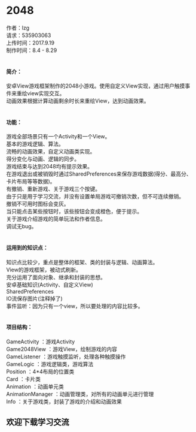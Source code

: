# 2048
作者：lzg</br>
请求：535903063</br>
上传时间：2017.9.19</br>
制作时间：8.4 - 8.29</br>
</br>
<h4>简介：</h4>
安卓View游戏框架制作的2048小游戏。使用自定义View实现，通过用户触摸事件来重绘view实现交互。</br>
动画效果根据计算动画剩余时长来重绘View，达到动画效果。</br>
</br>
<h4>功能：</h4>
游戏全部场景只有一个Activity和一个View。</br>
基本的游戏逻辑、算法。</br>
流畅的动画效果，自定义动画类实现。</br>
得分变化与动画、逻辑的同步。</br>
游戏结束与达到2048均有提示效果。</br>
在游戏退出或被销毁时通过SharedPreferences来保存游戏数据(得分、最高分、卡片布局等等数据)。</br>
有撤销、重新游戏、关于游戏三个按键。</br>
由于只是用于学习交流，并没有设置单局游戏可撤销次数，但不可连续撤销。</br>
撤销不可用时图标会变灰。</br>
当只能点击某些按钮时，该些按钮会变成橙色，便于提示。</br>
关于游戏介绍游戏的简单玩法和作者信息。</br>
调试无bug。</br>
</br>
<h4>运用到的知识点：</h4>
知识点比较少，重点是整体的框架、类的封装与逻辑、动画算法。</br>
View的游戏框架，被动式刷新。</br>
充分运用了面向对象、继承和封装的思想。</br>
安卓基础知识(Activity、自定义View)</br>
SharedPreferences</br>
IO流保存图片(注释掉了)</br>
事件监听：因为只有一个view，所以要处理的内容比较多。</br>
</br>
<h4>项目结构：</h4>
GameActivity ：游戏Activity</br>
Game2048View  ：游戏View，绘制游戏的内容</br>
GameListener  ：游戏触摸监听，处理各种触摸操作</br>
GameLogic ：游戏逻辑类，游戏算法</br>
Position  ：4*4布局的位置类</br>
Card  ：卡片类</br>
Animation ：动画单元类</br>
AnimationManager  ：动画管理类，对所有的动画单元进行管理</br>
Info ：关于游戏类，封装了游戏的介绍和动画效果
</br>
<h2>欢迎下载学习交流</h2>

